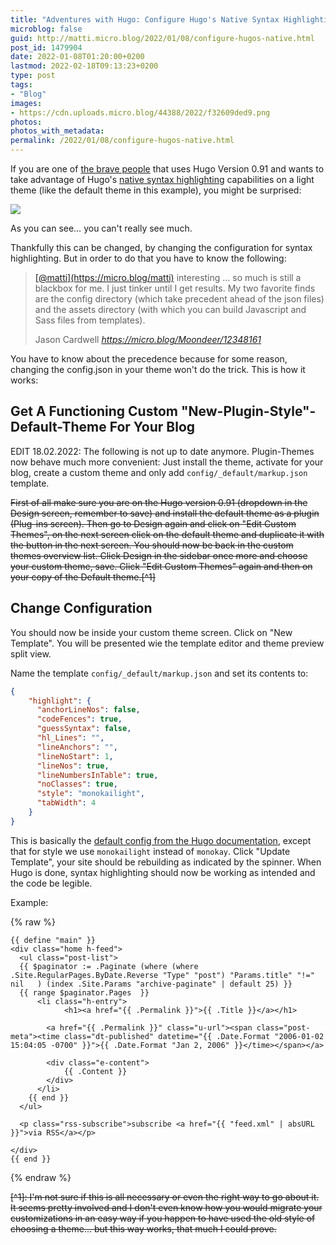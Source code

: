 ```yaml
---
title: "Adventures with Hugo: Configure Hugo's Native Syntax Highlighting On Micro.Blog"
microblog: false
guid: http://matti.micro.blog/2022/01/08/configure-hugos-native.html
post_id: 1479904
date: 2022-01-08T01:20:00+0200
lastmod: 2022-02-18T09:13:23+0200
type: post
tags:
- "Blog"
images:
- https://cdn.uploads.micro.blog/44388/2022/f32609ded9.png
photos:
photos_with_metadata:
permalink: /2022/01/08/configure-hugos-native.html
---
```

If you are one of [the brave people](https://www.manton.org/2022/01/07/moving-to-new.html) that uses Hugo Version 0.91 and wants to take advantage of Hugo's [native syntax highlighting](https://gohugo.io/content-management/syntax-highlighting/) capabilities on a light theme (like the default theme in this example), you might be surprised:

![](/media/uploads/2022/f32609ded9.png)

As you can see… you can't really see much.

Thankfully this can be changed, by changing the configuration for syntax highlighting. But in order to do that you have to know the following:

<blockquote class="quoteback" data-title="" data-author="Jason Cardwell" data-avatar="https://micro.blog/Moondeer/avatar.jpg" cite="https://micro.blog/Moondeer/12348161"><p><a href="https://micro.blog/matti">[@matti](https://micro.blog/matti)</a> interesting … so much is still a blackbox for me. I just tinker until I get results. My two favorite finds are the config directory (which take precedent ahead of the json files) and the assets directory (with which you can build Javascript and Sass files from templates).</p>
<footer>Jason Cardwell <cite><a href="https://micro.blog/Moondeer/12348161">https://micro.blog/Moondeer/12348161</a></cite></footer></blockquote><script src="https://micro.blog/quoteback.js"></script>

You have to know about the precedence because for some reason, changing the config.json in your theme won't do the trick. This is how it works:

## Get A Functioning Custom "New-Plugin-Style"-Default-Theme For Your Blog

EDIT 18.02.2022: The following is not up to date anymore. Plugin-Themes now behave much more convenient: Just install the theme, activate for your blog, create a custom theme and only add `config/_default/markup.json` template.

~~First of all make sure you are on the Hugo version 0.91 (dropdown in the Design screen, remember to save) and install the default theme as a plugin (Plug-ins screen). Then go to Design again and click on "Edit Custom Themes", on the next screen click on the default theme and duplicate it with the button in the next screen. You should now be back in the custom themes overview list. Click Design in the sidebar once more and choose your custom theme, save. Click "Edit Custom Themes" again and then on your copy of the Default theme.[^1]~~


## Change Configuration

You should now be inside your custom theme screen. Click on "New Template". You will be presented wie the template editor and theme preview split view.

Name the template `config/_default/markup.json` and set its contents to:

```json
{
    "highlight": {
      "anchorLineNos": false,
      "codeFences": true,
      "guessSyntax": false,
      "hl_Lines": "",
      "lineAnchors": "",
      "lineNoStart": 1,
      "lineNos": true,
      "lineNumbersInTable": true,
      "noClasses": true,
      "style": "monokailight",
      "tabWidth": 4
    }
}
```

This is basically the [default config from the Hugo documentation](https://gohugo.io/getting-started/configuration-markup#highlight), except that for style we use `monokailight` instead of `monokay`. Click "Update Template", your site should be rebuilding as indicated by the spinner. When Hugo is done, syntax highlighting should now be working as intended and the code be legible.

Example:

{% raw %}
```go-html-template
{{ define "main" }}
<div class="home h-feed">
  <ul class="post-list">
  {{ $paginator := .Paginate (where (where .Site.RegularPages.ByDate.Reverse "Type" "post") "Params.title" "!=" nil   ) (index .Site.Params "archive-paginate" | default 25) }}
  {{ range $paginator.Pages  }}
      <li class="h-entry">
			<h1><a href="{{ .Permalink }}">{{ .Title }}</a></h1>

        <a href="{{ .Permalink }}" class="u-url"><span class="post-meta"><time class="dt-published" datetime="{{ .Date.Format "2006-01-02 15:04:05 -0700" }}">{{ .Date.Format "Jan 2, 2006" }}</time></span></a>

        <div class="e-content">
         	{{ .Content }}
        </div>
      </li>
    {{ end }}
  </ul>

  <p class="rss-subscribe">subscribe <a href="{{ "feed.xml" | absURL }}">via RSS</a></p>

</div>
{{ end }}
```
{% endraw %}

~~[^1]: I'm not sure if this is all necessary or even the right way to go about it. It seems pretty involved and I don't even know how you would migrate your customizations in an easy way if you happen to have used the old style of choosing a theme… but this way works, that much I could prove.~~
